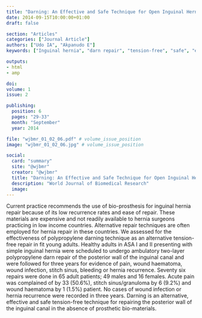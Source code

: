 ```yaml
---
title: "Darning: An Effective and Safe Technique for Open Inguinal Hernia Repair in Resource Limited Settings"
date: 2014-09-15T10:00:00+01:00
draft: false

section: "Articles"
categories: ["Journal Article"]
authors: ["Udo IA", "Akpanudo E"]
keywords: ["Inguinal hernia", "darn repair", "tension-free", "safe", "effective"]

outputs: 
- html
- amp

doi:
volume: 1
issue: 2

publishing:
  position: 6
  pages: "29-33"
  month: "September"
  year: 2014

file: "wjbmr_01_02_06.pdf" # volume_issue_position
image: "wjbmr_01_02_06.jpg" # volume_issue_position

social:
  card: "summary"
  site: "@wjbmr"
  creator: "@wjbmr"
  title: "Darning: An Effective and Safe Technique for Open Inguinal Hernia Repair in Resource Limited Settings"
  description: "World Journal of Biomedical Research"
  image:
---
```

Current practice recommends the use of bio-prosthesis for inguinal hernia repair because of its low recurrence rates and ease of repair. These materials are expensive and not readily available to hernia surgeons practicing in low income countries. Alternative repair techniques are often employed for hernia repair in these countries. We assessed for the effectiveness of polypropylene darning technique as an alternative tension-free repair in fit young adults. Healthy adults in ASA I and II presenting with simple inguinal hernia were scheduled to undergo ambulatory two-layer polypropylene darn repair of the posterior wall of the inguinal canal and were followed for three years for evidence of pain, wound haematoma, wound infection, stitch sinus, bleeding or hernia recurrence. Seventy six repairs were done in 65 adult patients; 49 males and 16 females. Acute pain was complained of by 33 (50.6%), stitch sinus/granuloma by 6 (9.2%) and wound haematoma by 1 (1.5%) patient. No cases of wound infection or hernia recurrence were recorded in three years. Darning is an alternative, effective and safe tension-free technique for repairing the posterior wall of the inguinal canal in the absence of prosthetic bio-materials. 